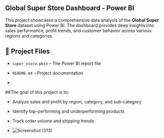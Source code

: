 ## Global Super Store Dashboard - Power BI

This project showcases a comprehensive data analysis of the **Global Super Store** dataset using Power BI. The dashboard provides deep insights into sales performance, profit trends, and customer behavior across various regions and categories.
## 📁 Project Files

- `super store.pbix` – The Power BI report file
- `README.md` – Project documentation

- 
##The goal of this project is to:
- Analyze sales and profit by region, category, and sub-category
- Identify top-performing and underperforming products
- Track order volume and shipping trends

- ![Screenshot (313)](https://github.com/user-attachments/assets/6d5d4181-501b-47a6-aceb-5b38e2bfd622)

